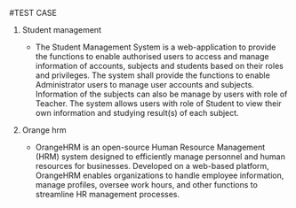 #TEST CASE
1. Student management
   - The Student Management System is a web-application to provide the functions to enable authorised users to access and manage information of accounts, subjects and students based on their roles and privileges. The system shall provide the functions to enable Administrator users to manage user accounts and subjects. Information of the subjects can also be manage by users with role of Teacher. The system allows users with role of Student to view their own information and studying result(s) of each subject.
     
3. Orange hrm
   - OrangeHRM is an open-source Human Resource Management (HRM) system designed to efficiently manage personnel and human resources for businesses. Developed on a web-based platform, OrangeHRM enables organizations to handle employee information, manage profiles, oversee work hours, and other functions to streamline HR management processes.

